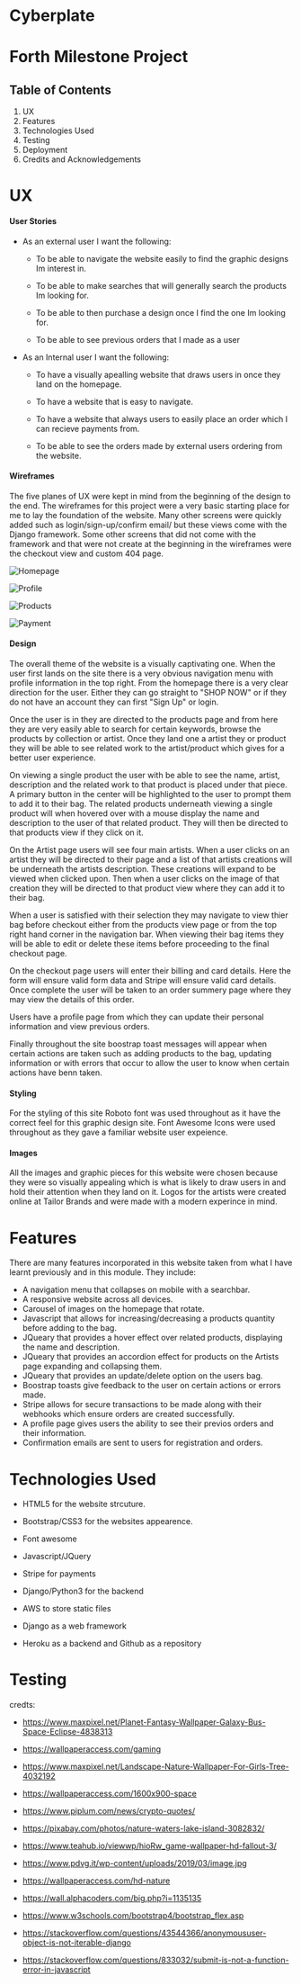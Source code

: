 # Cyberplate

# Forth Milestone Project 

## Table of Contents
1. UX
2. Features
3. Technologies Used
4. Testing 
5. Deployment
6. Credits and Acknowledgements

# UX

#### User Stories

- As an external user I want the following:

    - To be able to navigate the website easily to find the graphic designs Im interest in.

    - To be able to make searches that will generally search the products Im looking for.

    - To be able to then purchase a design once I find the one Im looking for.

    - To be able to see previous orders that I made as a user

- As an Internal user I want the following:

    - To have a visually apealling website that draws users in once they land on the homepage.

    - To have a website that is easy to navigate.

    - To have a website that always users to easily place an order which I can recieve payments from.

    - To be able to see the orders made by external users ordering from the website.


#### Wireframes

The five planes of UX were kept in mind from the beginning of the design to the end. The wireframes for this project were a very basic starting place for me to lay the foundation of the website. Many other screens were quickly added such as login/sign-up/confirm email/ but these views come with the Django framework. Some other screens that did not come with the framework and that were not create at the beginning in the wireframes were the checkout view and custom 404 page.

![Homepage](media/Homepage.PNG)

![Profile](media/profile.PNG)

![Products](media/products.PNG)

![Payment](media/payment.PNG)


#### Design
The overall theme of the website is a visually captivating one. When the user first lands on the site there is a very obvious navigation menu with profile information in the top right. From the homepage there is a very clear direction for the user. Either they can go straight to "SHOP NOW" or if they do not have an account they can first "Sign Up" or login.

Once the user is in they are directed to the products page and from here they are very easily able to search for certain keywords, browse the products by collection or artist. Once they land one a artist they or product they will be able to see related work to the artist/product which gives for a better user experience.

On viewing a single product the user with be able to see the name, artist, description and the related work to that product is placed under that piece. A primary button in the center will be highlighted to the user to prompt them to add it to their bag. The related products underneath viewing a single product will when hovered over with a mouse display the name and description to the user of that related product. They will then be directed to that products view if they click on it.

On the Artist page users will see four main artists. When a user clicks on an artist they will be directed to their page and a list of that artists creations will be underneath the artists description. These creations will expand to be viewed when clicked upon. Then when a user clicks on the image of that creation they will be directed to that product view where they can add it to their bag.

When a user is satisfied with their selection they may navigate to view thier bag before checkout either from the products view page or from the top right hand corner in the navigation bar. When viewing their bag items they will be able to edit or delete these items before proceeding to the final checkout page.

On the checkout page users will enter their billing and card details. Here the form will ensure valid form data and Stripe will ensure valid card details. Once complete the user will be taken to an order summery page where they may view the details of this order.

Users have a profile page from which they can update their personal information and view previous orders.

Finally throughout the site boostrap toast messages will appear when certain actions are taken such as adding products to the bag, updating information or with errors that occur to allow the user to know when certain actions have benn taken.

#### Styling
For the styling of this site Roboto font was used throughout as it have the correct feel for this graphic design site. Font Awesome Icons were used throughout as they gave a familiar website user expeience.

#### Images
All the images and graphic pieces for this website were chosen because they were so visually appealing which is what is likely to draw users in and hold their attention when they land on it. Logos for the artists were created online at Tailor Brands and were made with a modern experince in mind.

# Features
There are many features incorporated in this website taken from what I have learnt previously and in this module. They include:

- A navigation menu that collapses on mobile with a searchbar.
- A responsive website across all devices.
- Carousel of images on the homepage that rotate.
- Javascript that allows for increasing/decreasing a products quantity before adding to the bag.
- JQueary that provides a hover effect over related products, displaying the name and description.
- JQueary that provides an accordion effect for products on the Artists page expanding and collapsing them.
- JQueary that provides an update/delete option on the users bag.
- Boostrap toasts give feedback to the user on certain actions or errors made.
- Stripe allows for secure transactions to be made along with their webhooks which ensure orders are created successfully.
- A profile page gives users the ability to see their previos orders and their information.
- Confirmation emails are sent to users for registration and orders.


# Technologies Used

- HTML5 for the website strcuture.

- Bootstrap/CSS3 for the websites appearence.

- Font awesome

- Javascript/JQuery

- Stripe for payments

- Django/Python3 for the backend

- AWS to store static files 

- Django as a web framework

- Heroku as a backend and Github as a repository

# Testing

credts:

- https://www.maxpixel.net/Planet-Fantasy-Wallpaper-Galaxy-Bus-Space-Eclipse-4838313
- https://wallpaperaccess.com/gaming
- https://www.maxpixel.net/Landscape-Nature-Wallpaper-For-Girls-Tree-4032192
- https://wallpaperaccess.com/1600x900-space
- https://www.piplum.com/news/crypto-quotes/
- https://pixabay.com/photos/nature-waters-lake-island-3082832/
- https://www.teahub.io/viewwp/hioRw_game-wallpaper-hd-fallout-3/
- https://www.pdvg.it/wp-content/uploads/2019/03/image.jpg
- https://wallpaperaccess.com/hd-nature
- https://wall.alphacoders.com/big.php?i=1135135

- https://www.w3schools.com/bootstrap4/bootstrap_flex.asp
- https://stackoverflow.com/questions/43544366/anonymoususer-object-is-not-iterable-django
- https://stackoverflow.com/questions/833032/submit-is-not-a-function-error-in-javascript

